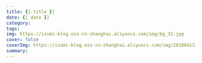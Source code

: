 ```yaml
---
title: {{ title }}
date: {{ date }}
category: 
tags: 
img: https://izumi-blog.oss-cn-shanghai.aliyuncs.com/img/bg_32.jpg
cover: false
coverImg: https://izumi-blog.oss-cn-shanghai.aliyuncs.com/img/20180413101445_VXV2l.png
summary: 
---
```



<!--more-->